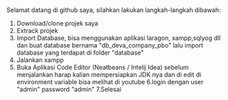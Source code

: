 Selamat datang di github saya, silahkan lakukan langkah-langkah dibawah:

1. Download/clone projek saya
2. Extrack projek
3. Import Database, bisa menggunakan aplikasi laragon, xampp,sqlyog dll dan buat database bernama "db_deva_company_pbo" lalu import database yang terdapat di folder "database"
4. Jalankan xampp
5. Buka Aplikasi Code Editor (Neatbeans / Intelij Idea)  sebelum menjalankan harap kalian mempersiapkan JDK nya dan di edit di environment variable bisa melihat di youtube
6.login dengan user "admin" password "admin"
7.Selesai

